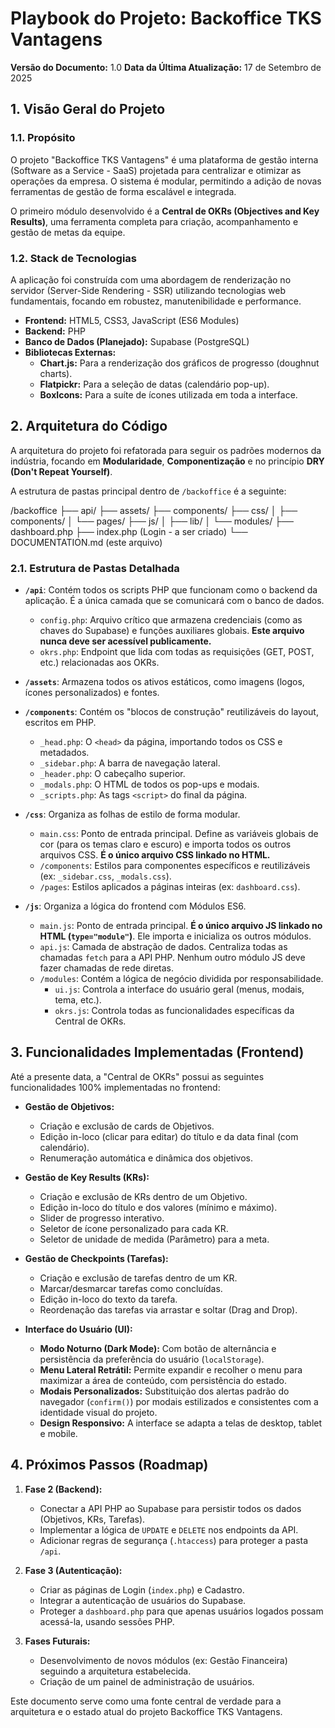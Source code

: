 # Playbook do Projeto: Backoffice TKS Vantagens
**Versão do Documento:** 1.0
**Data da Última Atualização:** 17 de Setembro de 2025

## 1. Visão Geral do Projeto

### 1.1. Propósito
O projeto "Backoffice TKS Vantagens" é uma plataforma de gestão interna (Software as a Service - SaaS) projetada para centralizar e otimizar as operações da empresa. O sistema é modular, permitindo a adição de novas ferramentas de gestão de forma escalável e integrada.

O primeiro módulo desenvolvido é a **Central de OKRs (Objectives and Key Results)**, uma ferramenta completa para criação, acompanhamento e gestão de metas da equipe.

### 1.2. Stack de Tecnologias
A aplicação foi construída com uma abordagem de renderização no servidor (Server-Side Rendering - SSR) utilizando tecnologias web fundamentais, focando em robustez, manutenibilidade e performance.

- **Frontend:** HTML5, CSS3, JavaScript (ES6 Modules)
- **Backend:** PHP
- **Banco de Dados (Planejado):** Supabase (PostgreSQL)
- **Bibliotecas Externas:**
  - **Chart.js:** Para a renderização dos gráficos de progresso (doughnut charts).
  - **Flatpickr:** Para a seleção de datas (calendário pop-up).
  - **BoxIcons:** Para a suíte de ícones utilizada em toda a interface.

## 2. Arquitetura do Código

A arquitetura do projeto foi refatorada para seguir os padrões modernos da indústria, focando em **Modularidade**, **Componentização** e no princípio **DRY (Don't Repeat Yourself)**.

A estrutura de pastas principal dentro de `/backoffice` é a seguinte:

/backoffice
├── api/
├── assets/
├── components/
├── css/
│   ├── components/
│   └── pages/
├── js/
│   ├── lib/
│   └── modules/
├── dashboard.php
├── index.php (Login - a ser criado)
└── DOCUMENTATION.md (este arquivo)


### 2.1. Estrutura de Pastas Detalhada

- **`/api`**: Contém todos os scripts PHP que funcionam como o backend da aplicação. É a única camada que se comunicará com o banco de dados.
  - `config.php`: Arquivo crítico que armazena credenciais (como as chaves do Supabase) e funções auxiliares globais. **Este arquivo nunca deve ser acessível publicamente.**
  - `okrs.php`: Endpoint que lida com todas as requisições (GET, POST, etc.) relacionadas aos OKRs.

- **`/assets`**: Armazena todos os ativos estáticos, como imagens (logos, ícones personalizados) e fontes.

- **`/components`**: Contém os "blocos de construção" reutilizáveis do layout, escritos em PHP.
  - `_head.php`: O `<head>` da página, importando todos os CSS e metadados.
  - `_sidebar.php`: A barra de navegação lateral.
  - `_header.php`: O cabeçalho superior.
  - `_modals.php`: O HTML de todos os pop-ups e modais.
  - `_scripts.php`: As tags `<script>` do final da página.

- **`/css`**: Organiza as folhas de estilo de forma modular.
  - `main.css`: Ponto de entrada principal. Define as variáveis globais de cor (para os temas claro e escuro) e importa todos os outros arquivos CSS. **É o único arquivo CSS linkado no HTML.**
  - `/components`: Estilos para componentes específicos e reutilizáveis (ex: `_sidebar.css`, `_modals.css`).
  - `/pages`: Estilos aplicados a páginas inteiras (ex: `dashboard.css`).

- **`/js`**: Organiza a lógica do frontend com Módulos ES6.
  - `main.js`: Ponto de entrada principal. **É o único arquivo JS linkado no HTML (`type="module"`)**. Ele importa e inicializa os outros módulos.
  - `api.js`: Camada de abstração de dados. Centraliza todas as chamadas `fetch` para a API PHP. Nenhum outro módulo JS deve fazer chamadas de rede diretas.
  - `/modules`: Contém a lógica de negócio dividida por responsabilidade.
    - `ui.js`: Controla a interface do usuário geral (menus, modais, tema, etc.).
    - `okrs.js`: Controla todas as funcionalidades específicas da Central de OKRs.

## 3. Funcionalidades Implementadas (Frontend)

Até a presente data, a "Central de OKRs" possui as seguintes funcionalidades 100% implementadas no frontend:

- **Gestão de Objetivos:**
  - Criação e exclusão de cards de Objetivos.
  - Edição in-loco (clicar para editar) do título e da data final (com calendário).
  - Renumeração automática e dinâmica dos objetivos.

- **Gestão de Key Results (KRs):**
  - Criação e exclusão de KRs dentro de um Objetivo.
  - Edição in-loco do título e dos valores (mínimo e máximo).
  - Slider de progresso interativo.
  - Seletor de ícone personalizado para cada KR.
  - Seletor de unidade de medida (Parâmetro) para a meta.

- **Gestão de Checkpoints (Tarefas):**
  - Criação e exclusão de tarefas dentro de um KR.
  - Marcar/desmarcar tarefas como concluídas.
  - Edição in-loco do texto da tarefa.
  - Reordenação das tarefas via arrastar e soltar (Drag and Drop).

- **Interface do Usuário (UI):**
  - **Modo Noturno (Dark Mode):** Com botão de alternância e persistência da preferência do usuário (`localStorage`).
  - **Menu Lateral Retrátil:** Permite expandir e recolher o menu para maximizar a área de conteúdo, com persistência do estado.
  - **Modais Personalizados:** Substituição dos alertas padrão do navegador (`confirm()`) por modais estilizados e consistentes com a identidade visual do projeto.
  - **Design Responsivo:** A interface se adapta a telas de desktop, tablet e mobile.

## 4. Próximos Passos (Roadmap)

1.  **Fase 2 (Backend):**
    - Conectar a API PHP ao Supabase para persistir todos os dados (Objetivos, KRs, Tarefas).
    - Implementar a lógica de `UPDATE` e `DELETE` nos endpoints da API.
    - Adicionar regras de segurança (`.htaccess`) para proteger a pasta `/api`.

2.  **Fase 3 (Autenticação):**
    - Criar as páginas de Login (`index.php`) e Cadastro.
    - Integrar a autenticação de usuários do Supabase.
    - Proteger a `dashboard.php` para que apenas usuários logados possam acessá-la, usando sessões PHP.

3.  **Fases Futurais:**
    - Desenvolvimento de novos módulos (ex: Gestão Financeira) seguindo a arquitetura estabelecida.
    - Criação de um painel de administração de usuários.

Este documento serve como uma fonte central de verdade para a arquitetura e o estado atual do projeto Backoffice TKS Vantagens.
